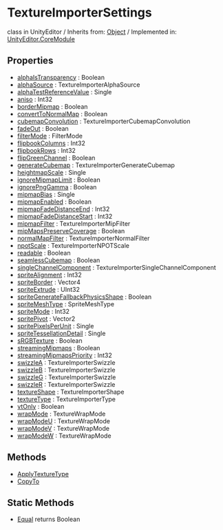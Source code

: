 # TextureImporterSettings
class in UnityEditor
 / Inherits from: <a href="https://docs.unity3d.com/6000.0/Documentation/ScriptReference/Object.html" target="_blank">Object</a> / Implemented in: <a href="https://docs.unity3d.com/6000.0/Documentation/ScriptReference/UnityEditor.CoreModule.html" target="_blank">UnityEditor.CoreModule</a>
## Properties
- <a href="https://docs.unity3d.com/6000.0/Documentation/ScriptReference/TextureImporterSettings-alphaIsTransparency.html" target="_blank">alphaIsTransparency</a> : Boolean
- <a href="https://docs.unity3d.com/6000.0/Documentation/ScriptReference/TextureImporterSettings-alphaSource.html" target="_blank">alphaSource</a> : TextureImporterAlphaSource
- <a href="https://docs.unity3d.com/6000.0/Documentation/ScriptReference/TextureImporterSettings-alphaTestReferenceValue.html" target="_blank">alphaTestReferenceValue</a> : Single
- <a href="https://docs.unity3d.com/6000.0/Documentation/ScriptReference/TextureImporterSettings-aniso.html" target="_blank">aniso</a> : Int32
- <a href="https://docs.unity3d.com/6000.0/Documentation/ScriptReference/TextureImporterSettings-borderMipmap.html" target="_blank">borderMipmap</a> : Boolean
- <a href="https://docs.unity3d.com/6000.0/Documentation/ScriptReference/TextureImporterSettings-convertToNormalMap.html" target="_blank">convertToNormalMap</a> : Boolean
- <a href="https://docs.unity3d.com/6000.0/Documentation/ScriptReference/TextureImporterSettings-cubemapConvolution.html" target="_blank">cubemapConvolution</a> : TextureImporterCubemapConvolution
- <a href="https://docs.unity3d.com/6000.0/Documentation/ScriptReference/TextureImporterSettings-fadeOut.html" target="_blank">fadeOut</a> : Boolean
- <a href="https://docs.unity3d.com/6000.0/Documentation/ScriptReference/TextureImporterSettings-filterMode.html" target="_blank">filterMode</a> : FilterMode
- <a href="https://docs.unity3d.com/6000.0/Documentation/ScriptReference/TextureImporterSettings-flipbookColumns.html" target="_blank">flipbookColumns</a> : Int32
- <a href="https://docs.unity3d.com/6000.0/Documentation/ScriptReference/TextureImporterSettings-flipbookRows.html" target="_blank">flipbookRows</a> : Int32
- <a href="https://docs.unity3d.com/6000.0/Documentation/ScriptReference/TextureImporterSettings-flipGreenChannel.html" target="_blank">flipGreenChannel</a> : Boolean
- <a href="https://docs.unity3d.com/6000.0/Documentation/ScriptReference/TextureImporterSettings-generateCubemap.html" target="_blank">generateCubemap</a> : TextureImporterGenerateCubemap
- <a href="https://docs.unity3d.com/6000.0/Documentation/ScriptReference/TextureImporterSettings-heightmapScale.html" target="_blank">heightmapScale</a> : Single
- <a href="https://docs.unity3d.com/6000.0/Documentation/ScriptReference/TextureImporterSettings-ignoreMipmapLimit.html" target="_blank">ignoreMipmapLimit</a> : Boolean
- <a href="https://docs.unity3d.com/6000.0/Documentation/ScriptReference/TextureImporterSettings-ignorePngGamma.html" target="_blank">ignorePngGamma</a> : Boolean
- <a href="https://docs.unity3d.com/6000.0/Documentation/ScriptReference/TextureImporterSettings-mipmapBias.html" target="_blank">mipmapBias</a> : Single
- <a href="https://docs.unity3d.com/6000.0/Documentation/ScriptReference/TextureImporterSettings-mipmapEnabled.html" target="_blank">mipmapEnabled</a> : Boolean
- <a href="https://docs.unity3d.com/6000.0/Documentation/ScriptReference/TextureImporterSettings-mipmapFadeDistanceEnd.html" target="_blank">mipmapFadeDistanceEnd</a> : Int32
- <a href="https://docs.unity3d.com/6000.0/Documentation/ScriptReference/TextureImporterSettings-mipmapFadeDistanceStart.html" target="_blank">mipmapFadeDistanceStart</a> : Int32
- <a href="https://docs.unity3d.com/6000.0/Documentation/ScriptReference/TextureImporterSettings-mipmapFilter.html" target="_blank">mipmapFilter</a> : TextureImporterMipFilter
- <a href="https://docs.unity3d.com/6000.0/Documentation/ScriptReference/TextureImporterSettings-mipMapsPreserveCoverage.html" target="_blank">mipMapsPreserveCoverage</a> : Boolean
- <a href="https://docs.unity3d.com/6000.0/Documentation/ScriptReference/TextureImporterSettings-normalMapFilter.html" target="_blank">normalMapFilter</a> : TextureImporterNormalFilter
- <a href="https://docs.unity3d.com/6000.0/Documentation/ScriptReference/TextureImporterSettings-npotScale.html" target="_blank">npotScale</a> : TextureImporterNPOTScale
- <a href="https://docs.unity3d.com/6000.0/Documentation/ScriptReference/TextureImporterSettings-readable.html" target="_blank">readable</a> : Boolean
- <a href="https://docs.unity3d.com/6000.0/Documentation/ScriptReference/TextureImporterSettings-seamlessCubemap.html" target="_blank">seamlessCubemap</a> : Boolean
- <a href="https://docs.unity3d.com/6000.0/Documentation/ScriptReference/TextureImporterSettings-singleChannelComponent.html" target="_blank">singleChannelComponent</a> : TextureImporterSingleChannelComponent
- <a href="https://docs.unity3d.com/6000.0/Documentation/ScriptReference/TextureImporterSettings-spriteAlignment.html" target="_blank">spriteAlignment</a> : Int32
- <a href="https://docs.unity3d.com/6000.0/Documentation/ScriptReference/TextureImporterSettings-spriteBorder.html" target="_blank">spriteBorder</a> : Vector4
- <a href="https://docs.unity3d.com/6000.0/Documentation/ScriptReference/TextureImporterSettings-spriteExtrude.html" target="_blank">spriteExtrude</a> : UInt32
- <a href="https://docs.unity3d.com/6000.0/Documentation/ScriptReference/TextureImporterSettings-spriteGenerateFallbackPhysicsShape.html" target="_blank">spriteGenerateFallbackPhysicsShape</a> : Boolean
- <a href="https://docs.unity3d.com/6000.0/Documentation/ScriptReference/TextureImporterSettings-spriteMeshType.html" target="_blank">spriteMeshType</a> : SpriteMeshType
- <a href="https://docs.unity3d.com/6000.0/Documentation/ScriptReference/TextureImporterSettings-spriteMode.html" target="_blank">spriteMode</a> : Int32
- <a href="https://docs.unity3d.com/6000.0/Documentation/ScriptReference/TextureImporterSettings-spritePivot.html" target="_blank">spritePivot</a> : Vector2
- <a href="https://docs.unity3d.com/6000.0/Documentation/ScriptReference/TextureImporterSettings-spritePixelsPerUnit.html" target="_blank">spritePixelsPerUnit</a> : Single
- <a href="https://docs.unity3d.com/6000.0/Documentation/ScriptReference/TextureImporterSettings-spriteTessellationDetail.html" target="_blank">spriteTessellationDetail</a> : Single
- <a href="https://docs.unity3d.com/6000.0/Documentation/ScriptReference/TextureImporterSettings-sRGBTexture.html" target="_blank">sRGBTexture</a> : Boolean
- <a href="https://docs.unity3d.com/6000.0/Documentation/ScriptReference/TextureImporterSettings-streamingMipmaps.html" target="_blank">streamingMipmaps</a> : Boolean
- <a href="https://docs.unity3d.com/6000.0/Documentation/ScriptReference/TextureImporterSettings-streamingMipmapsPriority.html" target="_blank">streamingMipmapsPriority</a> : Int32
- <a href="https://docs.unity3d.com/6000.0/Documentation/ScriptReference/TextureImporterSettings-swizzleA.html" target="_blank">swizzleA</a> : TextureImporterSwizzle
- <a href="https://docs.unity3d.com/6000.0/Documentation/ScriptReference/TextureImporterSettings-swizzleB.html" target="_blank">swizzleB</a> : TextureImporterSwizzle
- <a href="https://docs.unity3d.com/6000.0/Documentation/ScriptReference/TextureImporterSettings-swizzleG.html" target="_blank">swizzleG</a> : TextureImporterSwizzle
- <a href="https://docs.unity3d.com/6000.0/Documentation/ScriptReference/TextureImporterSettings-swizzleR.html" target="_blank">swizzleR</a> : TextureImporterSwizzle
- <a href="https://docs.unity3d.com/6000.0/Documentation/ScriptReference/TextureImporterSettings-textureShape.html" target="_blank">textureShape</a> : TextureImporterShape
- <a href="https://docs.unity3d.com/6000.0/Documentation/ScriptReference/TextureImporterSettings-textureType.html" target="_blank">textureType</a> : TextureImporterType
- <a href="https://docs.unity3d.com/6000.0/Documentation/ScriptReference/TextureImporterSettings-vtOnly.html" target="_blank">vtOnly</a> : Boolean
- <a href="https://docs.unity3d.com/6000.0/Documentation/ScriptReference/TextureImporterSettings-wrapMode.html" target="_blank">wrapMode</a> : TextureWrapMode
- <a href="https://docs.unity3d.com/6000.0/Documentation/ScriptReference/TextureImporterSettings-wrapModeU.html" target="_blank">wrapModeU</a> : TextureWrapMode
- <a href="https://docs.unity3d.com/6000.0/Documentation/ScriptReference/TextureImporterSettings-wrapModeV.html" target="_blank">wrapModeV</a> : TextureWrapMode
- <a href="https://docs.unity3d.com/6000.0/Documentation/ScriptReference/TextureImporterSettings-wrapModeW.html" target="_blank">wrapModeW</a> : TextureWrapMode
## Methods
- <a href="https://docs.unity3d.com/6000.0/Documentation/ScriptReference/TextureImporterSettings.ApplyTextureType.html" target="_blank">ApplyTextureType</a>
- <a href="https://docs.unity3d.com/6000.0/Documentation/ScriptReference/TextureImporterSettings.CopyTo.html" target="_blank">CopyTo</a>
## Static Methods
- <a href="https://docs.unity3d.com/6000.0/Documentation/ScriptReference/TextureImporterSettings.Equal.html" target="_blank">Equal</a> returns Boolean
